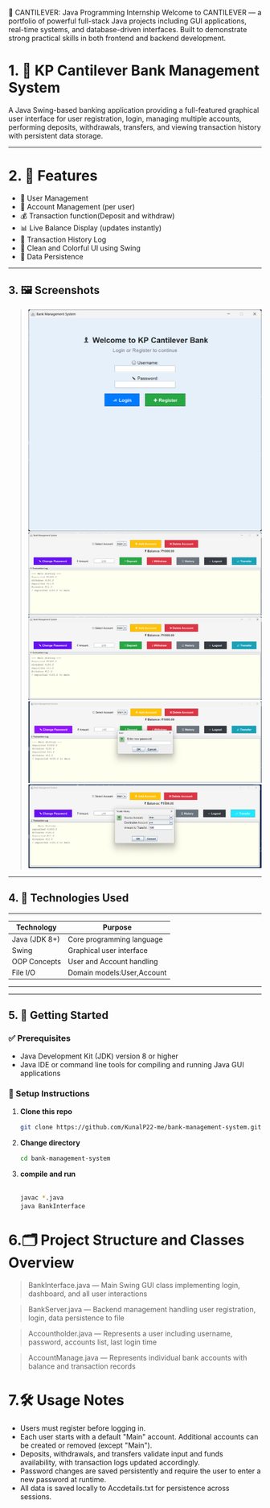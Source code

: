 🚀 CANTILEVER: Java Programming Internship
Welcome to CANTILEVER — a portfolio of powerful full-stack Java projects including GUI applications, real-time systems, and database-driven interfaces. Built to demonstrate strong practical skills in both frontend and backend development.

# 1. 🏦 KP Cantilever Bank Management System

A Java Swing-based banking application providing a full-featured graphical user interface for user registration, login, managing multiple accounts, performing deposits, withdrawals, transfers, and viewing transaction history with persistent data storage.

---
# 2. 🎯 Features
- 🔐 User Management
- 🏦 Account Management (per user)
- 💰 Transaction function(Deposit and withdraw)
- 📊 Live Balance Display (updates instantly)
- 📜 Transaction History Log
- 🎨 Clean and Colorful UI using Swing
- 💾 Data Persistence

---

## 3. 🖼️ Screenshots

> ![login UI](image1.png) 
> ![Dashboard UI](image2.png) 
> ![Transaction Log](image2.png)
> ![Change Password](image3.png)
> ![Transfer Amount](image4.png)

---

## 4. 🧰 Technologies Used
 ___________________________________________
| Technology    | Purpose                   |
| ------------- | ------------------------- |
| Java (JDK 8+) | Core programming language |
| Swing         | Graphical user interface  |
| OOP Concepts  | User and Account handling |
| File I/O      | Domain models:User,Account|
 -------------------------------------------
---

## 5. 🚀 Getting Started

### ✅ Prerequisites

- Java Development Kit (JDK) version 8 or higher
- Java IDE or command line tools for compiling and running Java GUI applications

### 🔧 Setup Instructions

1. **Clone this repo**

   ```bash
   git clone https://github.com/KunalP22-me/bank-management-system.git

   ```

2. **Change directory**

   ```bash
   cd bank-management-system
   ```

3. **compile and run**

   ````bash
   
   javac *.java
   java BankInterface

   ````
# 6.🗂️ Project Structure and Classes Overview
  >BankInterface.java — Main Swing GUI class implementing login, dashboard, and all user interactions

  >BankServer.java — Backend management handling user registration, login, data persistence to file

  >Accountholder.java — Represents a user including username, password, accounts list, last login time

  >AccountManage.java — Represents individual bank accounts with balance and transaction records

# 7.🛠 Usage Notes
- Users must register before logging in.
- Each user starts with a default "Main" account. Additional accounts can be created or removed (except "Main").
- Deposits, withdrawals, and transfers validate input and funds availability, with transaction logs updated accordingly.
- Password changes are saved persistently and require the user to enter a new password at runtime.
- All data is saved locally to Accdetails.txt for persistence across sessions.
